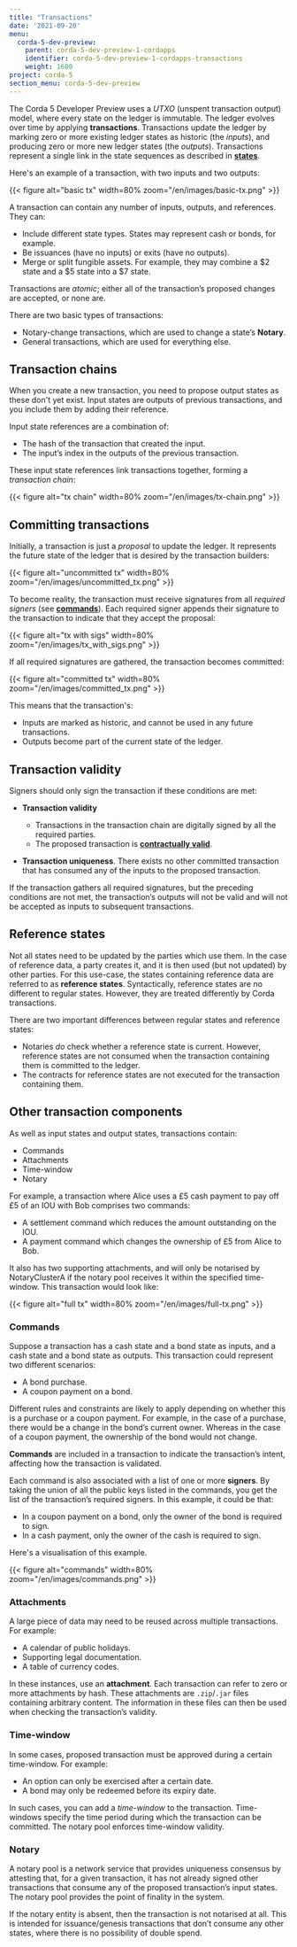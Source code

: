 ```yaml
---
title: "Transactions"
date: '2021-09-20'
menu:
  corda-5-dev-preview:
    parent: corda-5-dev-preview-1-cordapps
    identifier: corda-5-dev-preview-1-cordapps-transactions
    weight: 1600
project: corda-5
section_menu: corda-5-dev-preview
---
```


The Corda 5 Developer Preview uses a *UTXO* (unspent transaction output) model, where every state on the ledger is immutable. The ledger
evolves over time by applying **transactions**. Transactions update the ledger by marking zero or more existing ledger states
as historic (the *inputs*), and producing zero or more new ledger states (the *outputs*). Transactions represent a
single link in the state sequences as described in **[states](key-concepts-states.md)**.

Here's an example of a transaction, with two inputs and two outputs:

{{< figure alt="basic tx" width=80% zoom="/en/images/basic-tx.png" >}}

A transaction can contain any number of inputs, outputs, and references. They can:

* Include different state types. States may represent cash or bonds, for example.
* Be issuances (have no inputs) or exits (have no outputs).
* Merge or split fungible assets. For example, they may combine a $2 state and a $5 state into a $7 state.

Transactions are *atomic*; either all of the transaction’s proposed changes are accepted, or none are.

There are two basic types of transactions:

* Notary-change transactions, which are used to change a state’s **Notary**.
* General transactions, which are used for everything else.

## Transaction chains

When you create a new transaction, you need to propose output states as these don't yet exist. Input
states are outputs of previous transactions, and you include them by adding their reference.

Input state references are a combination of:

* The hash of the transaction that created the input.
* The input’s index in the outputs of the previous transaction.

These input state references link transactions together, forming a *transaction chain*:

{{< figure alt="tx chain" width=80% zoom="/en/images/tx-chain.png" >}}

## Committing transactions

Initially, a transaction is just a *proposal* to update the ledger. It represents the future state of the ledger
that is desired by the transaction builders:

{{< figure alt="uncommitted tx" width=80% zoom="/en/images/uncommitted_tx.png" >}}

To become reality, the transaction must receive signatures from all *required signers*
(see **[commands](#commands)**). Each required signer appends their signature to the transaction to indicate that
they accept the proposal:

{{< figure alt="tx with sigs" width=80% zoom="/en/images/tx_with_sigs.png" >}}

If all required signatures are gathered, the transaction becomes committed:

{{< figure alt="committed tx" width=80% zoom="/en/images/committed_tx.png" >}}

This means that the transaction's:

* Inputs are marked as historic, and cannot be used in any future transactions.
* Outputs become part of the current state of the ledger.

## Transaction validity

Signers should only sign the transaction if these conditions are met:

* **Transaction validity**
  * Transactions in the transaction chain are digitally signed by all the required parties.
  * The proposed transaction is **[contractually valid](key-concepts-contracts.md)**.

* **Transaction uniqueness**. There exists no other committed transaction that has consumed any of the inputs to
the proposed transaction.

If the transaction gathers all required signatures, but the preceding conditions are not met, the transaction’s outputs
will not be valid and will not be accepted as inputs to subsequent transactions.

## Reference states

Not all states need to be updated by the parties which use them. In the case of reference data, a party creates it,
and it is then used (but not updated) by other parties. For this use-case, the
states containing reference data are referred to as **reference states**. Syntactically, reference states are no different
to regular states. However, they are treated differently by Corda transactions.

There are two important differences between regular states and reference states:

* Notaries *do* check whether a reference state is current. However, reference
states are not consumed when the transaction containing them is committed to the ledger.
* The contracts for reference states are not executed for the transaction containing them.

## Other transaction components

As well as input states and output states, transactions contain:

* Commands
* Attachments
* Time-window
* Notary

For example, a transaction where Alice uses a £5 cash payment to pay off £5 of an IOU with Bob comprises two commands:
* A settlement command which reduces the amount outstanding on the IOU.
* A payment command which changes the ownership of £5 from Alice to Bob.

It also has two supporting attachments, and will only be notarised by NotaryClusterA if the notary pool
receives it within the specified time-window. This transaction would look like:

{{< figure alt="full tx" width=80% zoom="/en/images/full-tx.png" >}}

### Commands

Suppose a transaction has a cash state and a bond state as inputs, and a cash state and a bond state as
outputs. This transaction could represent two different scenarios:

* A bond purchase.
* A coupon payment on a bond.

Different rules and constraints are likely to apply depending on whether this is a purchase or a coupon payment.
For example, in the case of a purchase, there would be a change in the bond’s
current owner. Whereas in the case of a coupon payment, the ownership of the bond would not change.

**Commands** are included in a transaction to indicate the transaction’s intent,
affecting how the transaction is validated.

Each command is also associated with a list of one or more **signers**. By taking the union of all the public keys
listed in the commands, you get the list of the transaction’s required signers. In this example, it could be that:

* In a coupon payment on a bond, only the owner of the bond is required to sign.
* In a cash payment, only the owner of the cash is required to sign.

Here's a visualisation of this example.

{{< figure alt="commands" width=80% zoom="/en/images/commands.png" >}}

### Attachments

A large piece of data may need to be reused across multiple transactions. For example:

* A calendar of public holidays.
* Supporting legal documentation.
* A table of currency codes.

In these instances, use an **attachment**. Each transaction can refer to zero or more attachments by hash. These
attachments are `.zip`/`.jar` files containing arbitrary content. The information in these files can then be
used when checking the transaction’s validity.

### Time-window

In some cases, proposed transaction must be approved during a certain time-window. For example:

* An option can only be exercised after a certain date.
* A bond may only be redeemed before its expiry date.

In such cases, you can add a *time-window* to the transaction. Time-windows specify the time period during which the
transaction can be committed. The notary pool enforces time-window validity.

### Notary

A notary pool is a network service that provides uniqueness consensus by attesting that, for a given transaction,
it has not already signed other transactions that consume any of the proposed transaction’s input states.
The notary pool provides the point of finality in the system.

If the notary entity is absent, then the transaction is not notarised at all. This is intended for
issuance/genesis transactions that don’t consume any other states, where there is no possibility of double spend.
